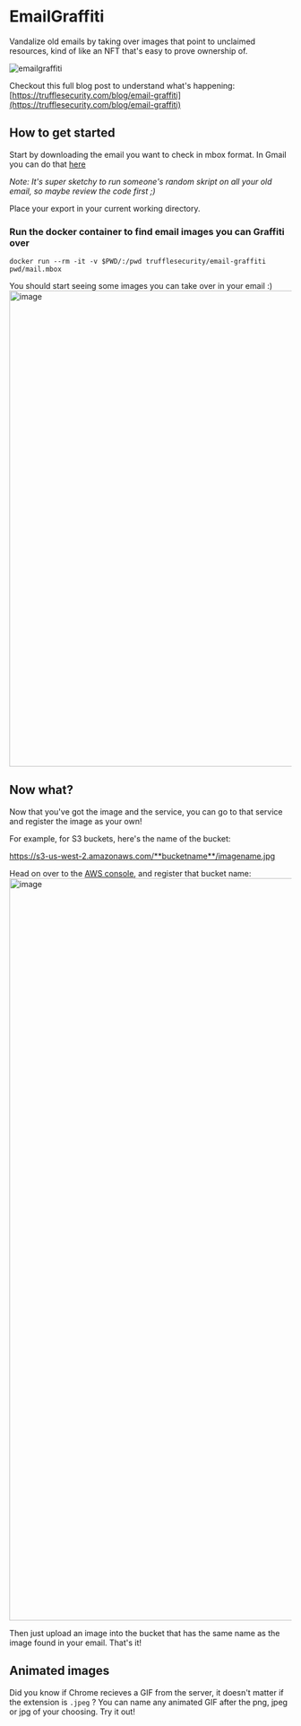 # EmailGraffiti
Vandalize old emails by taking over images that point to unclaimed resources, kind of like an NFT that's easy to prove ownership of.

![emailgraffiti](https://user-images.githubusercontent.com/3084554/203109995-e1cec5bb-82b3-46c0-99c7-d37b78cd7557.gif)

Checkout this full blog post to understand what's happening: [https://trufflesecurity.com/blog/email-graffiti](https://trufflesecurity.com/blog/email-graffiti)

## How to get started
Start by downloading the email you want to check in mbox format. In Gmail you can do that [here](https://takeout.google.com/?pli=1)

*Note: It's super sketchy to run someone's random skript on all your old email, so maybe review the code first ;)*

Place your export in your current working directory.

### Run the docker container to find email images you can Graffiti over

```
docker run --rm -it -v $PWD/:/pwd trufflesecurity/email-graffiti pwd/mail.mbox
```

You should start seeing some images you can take over in your email :)
<img width="849" alt="image" src="https://user-images.githubusercontent.com/3084554/202891858-066b01b2-41b2-4e0f-9894-cc2fa5c9615c.png">

## Now what?
Now that you've got the image and the service, you can go to that service and register the image as your own! 

For example, for S3 buckets, here's the name of the bucket:

https://s3-us-west-2.amazonaws.com/**bucketname**/imagename.jpg

Head on over to the [AWS console](https://s3.console.aws.amazon.com/s3/buckets?region=us-east-1), and register that bucket name:
<img width="1324" alt="image" src="https://user-images.githubusercontent.com/3084554/202891924-0f6b4f26-b5a4-4d81-bcd8-ebade1486c28.png">

Then just upload an image into the bucket that has the same name as the image found in your email. That's it!

## Animated images
Did you know if Chrome recieves a GIF from the server, it doesn't matter if the extension is `.jpeg` ? You can name any animated GIF after the png, jpeg or jpg of your choosing. Try it out! 
